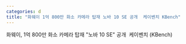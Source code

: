 ```yaml
---
categories: d
title: "화웨이 1억 800만 화소 카메라 탑재 노바 10 SE 공개  케이벤치 KBench"
---
```

화웨이, 1억 800만 화소 카메라 탑재 "노바 10 SE" 공개&nbsp;&nbsp;케이벤치 (KBench)